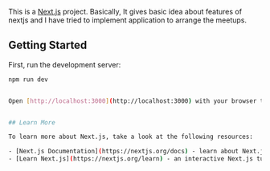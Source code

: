 This is a [Next.js](https://nextjs.org/) project. Basically, It gives basic idea about features of nextjs and I have tried to implement application to arrange the meetups.

## Getting Started

First, run the development server:

```bash
npm run dev


Open [http://localhost:3000](http://localhost:3000) with your browser to see the result.


## Learn More

To learn more about Next.js, take a look at the following resources:

- [Next.js Documentation](https://nextjs.org/docs) - learn about Next.js features and API.
- [Learn Next.js](https://nextjs.org/learn) - an interactive Next.js tutorial.


